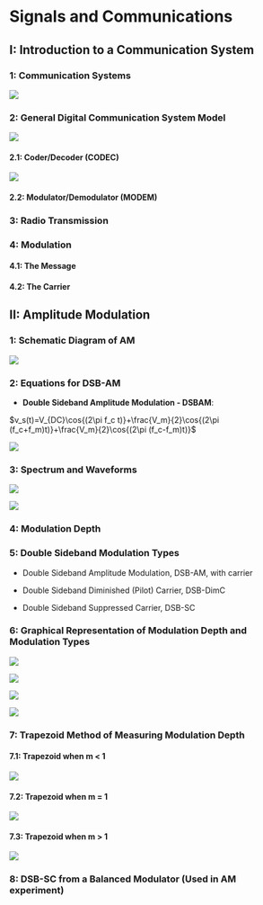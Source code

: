 # Signals and Communications 

## I: Introduction to a Communication System

### 1: Communication Systems

![](image/2022-09-26-10-19-07.png)

### 2: General Digital Communication System Model 

![](image/2022-09-26-10-20-32.png)

#### 2.1: Coder/Decoder (CODEC)

![](image/2022-09-26-10-21-53.png)

#### 2.2: Modulator/Demodulator (MODEM)

### 3: Radio Transmission 

### 4: Modulation 

#### 4.1: The Message 

#### 4.2: The Carrier 


## II: Amplitude Modulation 

### 1: Schematic Diagram of AM 

![](image/2022-09-26-10-26-19.png)

### 2: Equations for DSB-AM 

* **Double Sideband Amplitude Modulation - DSBAM**:

$v_s(t)=V_{DC}\cos{(2\pi f_c t)}+\frac{V_m}{2}\cos{(2\pi (f_c+f_m)t)}+\frac{V_m}{2}\cos{(2\pi (f_c-f_m)t)}$

![](image/2022-09-26-10-31-04.png)

### 3: Spectrum and Waveforms 

![](image/2022-09-26-10-46-56.png)

![](image/2022-09-26-10-47-16.png)

### 4: Modulation Depth 


### 5: Double Sideband Modulation Types 

- Double Sideband Amplitude Modulation, DSB-AM, with carrier 

- Double Sideband Diminished (Pilot) Carrier, DSB-DimC

- Double Sideband Suppressed Carrier, DSB-SC 

### 6: Graphical Representation of Modulation Depth and Modulation Types 

![](image/2022-09-26-10-53-53.png)

![](image/2022-09-26-10-54-19.png)

![](image/2022-09-26-10-55-31.png)

![](image/2022-09-26-10-56-27.png)

### 7: Trapezoid Method of Measuring Modulation Depth 

#### 7.1: Trapezoid when m < 1 

![](image/2022-09-26-10-59-57.png)

#### 7.2: Trapezoid when m = 1

![](image/2022-09-26-11-00-28.png)

#### 7.3: Trapezoid when m > 1

![](image/2022-09-26-11-01-10.png)

### 8: DSB-SC from a Balanced Modulator (Used in AM experiment)



